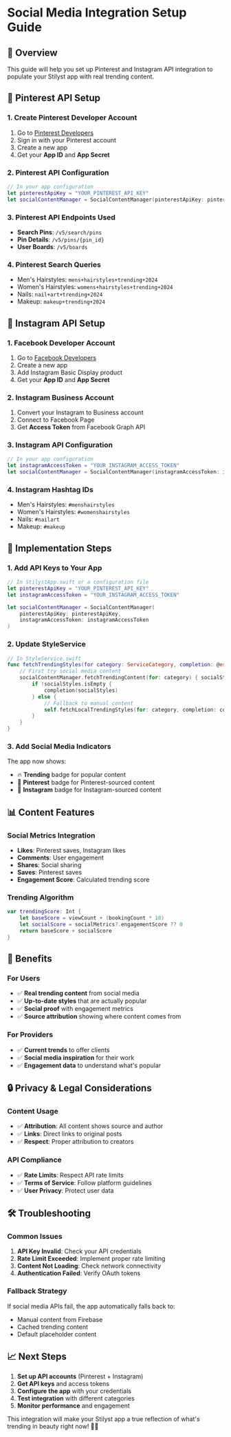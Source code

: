 # Social Media Integration Setup Guide

## 🎯 Overview
This guide will help you set up Pinterest and Instagram API integration to populate your Stilyst app with real trending content.

## 📌 Pinterest API Setup

### 1. Create Pinterest Developer Account
1. Go to [Pinterest Developers](https://developers.pinterest.com/)
2. Sign in with your Pinterest account
3. Create a new app
4. Get your **App ID** and **App Secret**

### 2. Pinterest API Configuration
```swift
// In your app configuration
let pinterestApiKey = "YOUR_PINTEREST_API_KEY"
let socialContentManager = SocialContentManager(pinterestApiKey: pinterestApiKey)
```

### 3. Pinterest API Endpoints Used
- **Search Pins**: `/v5/search/pins`
- **Pin Details**: `/v5/pins/{pin_id}`
- **User Boards**: `/v5/boards`

### 4. Pinterest Search Queries
- Men's Hairstyles: `mens+hairstyles+trending+2024`
- Women's Hairstyles: `womens+hairstyles+trending+2024`
- Nails: `nail+art+trending+2024`
- Makeup: `makeup+trending+2024`

## 📸 Instagram API Setup

### 1. Facebook Developer Account
1. Go to [Facebook Developers](https://developers.facebook.com/)
2. Create a new app
3. Add Instagram Basic Display product
4. Get your **App ID** and **App Secret**

### 2. Instagram Business Account
1. Convert your Instagram to Business account
2. Connect to Facebook Page
3. Get **Access Token** from Facebook Graph API

### 3. Instagram API Configuration
```swift
// In your app configuration
let instagramAccessToken = "YOUR_INSTAGRAM_ACCESS_TOKEN"
let socialContentManager = SocialContentManager(instagramAccessToken: instagramAccessToken)
```

### 4. Instagram Hashtag IDs
- Men's Hairstyles: `#menshairstyles`
- Women's Hairstyles: `#womenshairstyles`
- Nails: `#nailart`
- Makeup: `#makeup`

## 🔧 Implementation Steps

### 1. Add API Keys to Your App
```swift
// In StilystApp.swift or a configuration file
let pinterestApiKey = "YOUR_PINTEREST_API_KEY"
let instagramAccessToken = "YOUR_INSTAGRAM_ACCESS_TOKEN"

let socialContentManager = SocialContentManager(
    pinterestApiKey: pinterestApiKey,
    instagramAccessToken: instagramAccessToken
)
```

### 2. Update StyleService
```swift
// In StyleService.swift
func fetchTrendingStyles(for category: ServiceCategory, completion: @escaping ([Style]) -> Void) {
    // First try social media content
    socialContentManager.fetchTrendingContent(for: category) { socialStyles in
        if !socialStyles.isEmpty {
            completion(socialStyles)
        } else {
            // Fallback to manual content
            self.fetchLocalTrendingStyles(for: category, completion: completion)
        }
    }
}
```

### 3. Add Social Media Indicators
The app now shows:
- 🔥 **Trending** badge for popular content
- 📌 **Pinterest** badge for Pinterest-sourced content
- 📸 **Instagram** badge for Instagram-sourced content

## 📊 Content Features

### Social Metrics Integration
- **Likes**: Pinterest saves, Instagram likes
- **Comments**: User engagement
- **Shares**: Social sharing
- **Saves**: Pinterest saves
- **Engagement Score**: Calculated trending score

### Trending Algorithm
```swift
var trendingScore: Int {
    let baseScore = viewCount + (bookingCount * 10)
    let socialScore = socialMetrics?.engagementScore ?? 0
    return baseScore + socialScore
}
```

## 🚀 Benefits

### For Users
- ✅ **Real trending content** from social media
- ✅ **Up-to-date styles** that are actually popular
- ✅ **Social proof** with engagement metrics
- ✅ **Source attribution** showing where content comes from

### For Providers
- ✅ **Current trends** to offer clients
- ✅ **Social media inspiration** for their work
- ✅ **Engagement data** to understand what's popular

## 🔒 Privacy & Legal Considerations

### Content Usage
- ✅ **Attribution**: All content shows source and author
- ✅ **Links**: Direct links to original posts
- ✅ **Respect**: Proper attribution to creators

### API Compliance
- ✅ **Rate Limits**: Respect API rate limits
- ✅ **Terms of Service**: Follow platform guidelines
- ✅ **User Privacy**: Protect user data

## 🛠️ Troubleshooting

### Common Issues
1. **API Key Invalid**: Check your API credentials
2. **Rate Limit Exceeded**: Implement proper rate limiting
3. **Content Not Loading**: Check network connectivity
4. **Authentication Failed**: Verify OAuth tokens

### Fallback Strategy
If social media APIs fail, the app automatically falls back to:
- Manual content from Firebase
- Cached trending content
- Default placeholder content

## 📈 Next Steps

1. **Set up API accounts** (Pinterest + Instagram)
2. **Get API keys** and access tokens
3. **Configure the app** with your credentials
4. **Test integration** with different categories
5. **Monitor performance** and engagement

This integration will make your Stilyst app a true reflection of what's trending in beauty right now! 🎨✨
